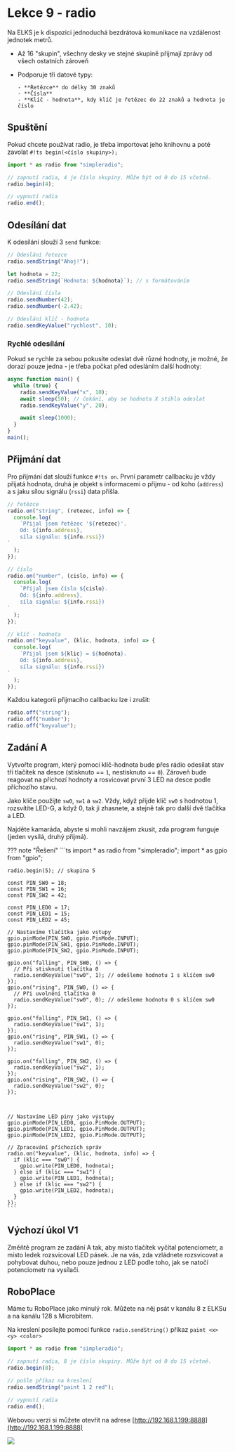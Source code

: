 # Lekce 9 - radio

Na ELKS je k dispozici jednoduchá bezdrátová komunikace na vzdálenost jednotek metrů.

- Až 16 "skupin", všechny desky ve stejné skupině přijmají zprávy od všech ostatních zároveň
- Podporuje tři datové typy:

      - **Řetězce** do délky 30 znaků
      - **Čísla**
      - **Klíč - hodnota**, kdy klíč je řetězec do 22 znaků a hodnota je číslo

## Spuštění

Pokud chcete používat radio, je třeba importovat jeho knihovnu a poté zavolat `#!ts begin(<číslo skupiny>);`

```ts
import * as radio from "simpleradio";

// zapnutí radia, 4 je číslo skupiny. Může být od 0 do 15 včetně.
radio.begin(4);

// vypnutí radia
radio.end();
```

## Odesílání dat

K odesílání slouží 3 `send` funkce:

```ts
// Odeslání řetezce
radio.sendString("Ahoj!");

let hodnota = 22;
radio.sendString(`Hodnota: ${hodnota}`); // s formátováním
```

```ts
// Odeslání čísla
radio.sendNumber(42);
radio.sendNumber(-2.42);
```

```ts
// Odeslání klíč - hodnota
radio.sendKeyValue("rychlost", 10);
```

### Rychlé odesílání

Pokud se rychle za sebou pokusíte odeslat dvě různé hodnoty, je možné, že dorazí pouze jedna - je třeba počkat před odesláním další hodnoty:

```ts
async function main() {
  while (true) {
    radio.sendKeyValue("x", 10);
    await sleep(50); // čekání, aby se hodnota X stihla odeslat
    radio.sendKeyValue("y", 20);

    await sleep(1000);
  }
}
main();
```

## Přijmání dat

Pro přijmání dat slouží funkce `#!ts on`. První parametr callbacku je vždy přijatá hodnota, druhá je objekt s informacemi o přijmu - od koho (`address`) a s jaku sílou signálu (`rssi`) data přišla.

```ts
// řetězce
radio.on("string", (retezec, info) => {
  console.log(
    `Přijal jsem řetězec '${retezec}'.
    Od: ${info.address},
    síla signálu: ${info.rssi})
`
  );
});
```

```ts
// číslo
radio.on("number", (cislo, info) => {
  console.log(
    `Přijal jsem číslo ${cislo}.
    Od: ${info.address},
    síla signálu: ${info.rssi})
`
  );
});
```

```ts
// klíč - hodnota
radio.on("keyvalue", (klic, hodnota, info) => {
  console.log(
    `Přijal jsem ${klic} = ${hodnota}.
    Od: ${info.address},
    síla signálu: ${info.rssi})
`
  );
});
```

Každou kategorii přijmacího callbacku lze i zrušit:

```ts
radio.off("string");
radio.off("number");
radio.off("keyvalue");
```

## Zadání A

Vytvořte program, který pomocí klíč-hodnota bude přes rádio odesílat stav tří tlačítek na desce
(stisknuto == `1`, nestisknuto == `0`).
Zároveň bude reagovat na příchozí hodnoty a rosvicovat první 3 LED na desce podle příchozího stavu.

Jako klíče použijte `sw0`, `sw1` a `sw2`. Vždy, když přijde klíč `sw0` s hodnotou 1, rozsvítíte LED-G, a když 0, tak ji zhasnete,
a stejně tak pro další dvě tlačítka a LED.

Najděte kamaráda, abyste si mohli navzájem zkusit, zda program funguje (jeden vysílá, druhý přijmá).

??? note "Řešení"
    ```ts
    import * as radio from "simpleradio";
    import * as gpio from "gpio";

    radio.begin(5); // skupina 5

    const PIN_SW0 = 18;
    const PIN_SW1 = 16;
    const PIN_SW2 = 42;

    const PIN_LED0 = 17;
    const PIN_LED1 = 15;
    const PIN_LED2 = 45;

    // Nastavíme tlačítka jako vstupy
    gpio.pinMode(PIN_SW0, gpio.PinMode.INPUT);
    gpio.pinMode(PIN_SW1, gpio.PinMode.INPUT);
    gpio.pinMode(PIN_SW2, gpio.PinMode.INPUT);

    gpio.on("falling", PIN_SW0, () => {
      // Při stisknutí tlačítka 0
      radio.sendKeyValue("sw0", 1); // odešleme hodnotu 1 s klíčem sw0
    });
    gpio.on("rising", PIN_SW0, () => {
      // Při uvolnění tlačítka 0
      radio.sendKeyValue("sw0", 0); // odešleme hodnotu 0 s klíčem sw0
    });

    gpio.on("falling", PIN_SW1, () => {
      radio.sendKeyValue("sw1", 1);
    });
    gpio.on("rising", PIN_SW1, () => {
      radio.sendKeyValue("sw1", 0);
    });

    gpio.on("falling", PIN_SW2, () => {
      radio.sendKeyValue("sw2", 1);
    });
    gpio.on("rising", PIN_SW2, () => {
      radio.sendKeyValue("sw2", 0);
    });



    // Nastavíme LED piny jako výstupy
    gpio.pinMode(PIN_LED0, gpio.PinMode.OUTPUT);
    gpio.pinMode(PIN_LED1, gpio.PinMode.OUTPUT);
    gpio.pinMode(PIN_LED2, gpio.PinMode.OUTPUT);

    // Zpracování příchozích správ
    radio.on("keyvalue", (klic, hodnota, info) => {
      if (klic === "sw0") {
        gpio.write(PIN_LED0, hodnota);
      } else if (klic === "sw1") {
        gpio.write(PIN_LED1, hodnota);
      } else if (klic === "sw2") {
        gpio.write(PIN_LED2, hodnota);
      }
    });
    ```

## Výchozí úkol V1

Změňtě program ze zadání A tak, aby místo tlačítek vyčítal potenciometr, a místo ledek rozsvicoval LED pásek. Je na vás, zda vzládnete rozsvicovat a pohybovat duhou, nebo pouze jednou z LED podle toho, jak se natočí potenciometr na vysílači.


## RoboPlace

Máme tu RoboPlace jako minulý rok. Můžete na něj psát v kanálu 8 z ELKSu a na kanálu 128 s Microbitem.

Na kreslení posílejte pomocí funkce `radio.sendString()` příkaz `paint <x> <y> <color>`

```ts
import * as radio from "simpleradio";

// zapnutí radia, 8 je číslo skupiny. Může být od 0 do 15 včetně.
radio.begin(8);

// pošle příkaz na kreslení
radio.sendString("paint 1 2 red");

// vypnutí radia
radio.end();
```

Webovou verzi si můžete otevřít na adrese [http://192.168.1.199:8888](http://192.168.1.199:8888) 

![](assets/colors.png)
